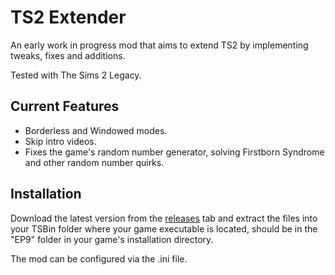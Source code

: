 # TS2 Extender
 
An early work in progress mod that aims to extend TS2 by implementing tweaks, fixes and additions.

Tested with The Sims 2 Legacy.

## Current Features

* Borderless and Windowed modes.
* Skip intro videos.
* Fixes the game's random number generator, solving Firstborn Syndrome and other random number quirks.

## Installation

Download the latest version from the [releases](https://github.com/LazyDuchess/TS2-Extender/releases/latest) tab and extract the files into your TSBin folder where your game executable is located, should be in the "EP9" folder in your game's installation directory.

The mod can be configured via the .ini file.
